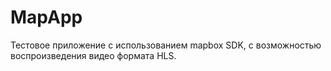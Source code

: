 # MapApp
Тестовое приложение с использованием mapbox SDK, с возможностью воспроизведения видео формата HLS.
